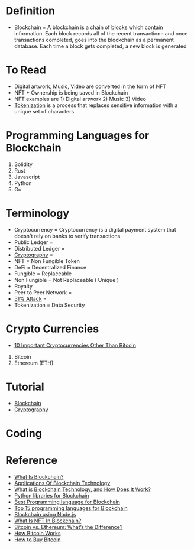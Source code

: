 # Definition
* Blockchain = A blockchain is a chain of blocks which contain information. Each block records all of the recent transactionn and once transactions completed, goes into the blockchain as a permanent database. Each time a block gets completed, a new block is generated

# To Read
* Digital artwork, Music, Video are converted in the form of NFT
* NFT + Ownership is being saved in Blockchain
* NFT examples are 1) Digital artwork 2) Music 3) Video
* [Tokenization](https://blockchain.oodles.io/blog/blockchain-based-tokenization-essentials/) is a process that replaces sensitive information with a unique set of characters
# Programming Languages for Blockchain
1. Solidity
2. Rust
3. Javascript
4. Python
5. Go

# Terminology
* Cryptocurrency = Cryptocurrency is a digital payment system that doesn't rely on banks to verify transactions
* Public Ledger = 
* Distributed Ledger = 
* [Cryptography](https://www.tutorialspoint.com/cryptography/index.htm) = 
* NFT = Non Fungible Token
* DeFi = Decentralized Finance
* Fungible = Replaceable
* Non Fungible = Not Replaceable ( Unique )
* Royalty
* Peer to Peer Network = 
* [51% Attack](https://www.investopedia.com/terms/1/51-attack.asp) = 
* Tokenization = Data Security
# Crypto Currencies 
* [10 Important Cryptocurrencies Other Than Bitcoin](https://www.investopedia.com/tech/most-important-cryptocurrencies-other-than-bitcoin/)
1. Bitcoin
2. Ethereum (ETH)
# Tutorial
* [Blockchain](https://www.javatpoint.com/blockchain-tutorial)
* [Cryptography](https://www.tutorialspoint.com/cryptography/index.htm)
# Coding
# Reference
* [What Is Blockchain?](https://www.youtube.com/watch?v=0JuRzN6T70I)
* [Applications Of Blockchain Technology](https://www.youtube.com/watch?v=qcYI3l4i2I0&list=PLZoTAELRMXVO7HmmSCuP_RGBX1l84Rt1_&index=2)
* [What is Blockchain Technology, and How Does It Work?](https://www.youtube.com/watch?v=UZ0Yq4Lee34&list=PLZoTAELRMXVO7HmmSCuP_RGBX1l84Rt1_&index=3)
* [Python libraries for Blockchain](https://kandi.openweaver.com/collections/blockchain/python-blockchain)
* [Best Programming language for Blockchain](https://medium.com/duomly-blockchain-online-courses/which-programming-language-is-the-best-to-be-a-blockchain-developer-2cb288e14765)
* [Top 15 programming languages for Blockchain](https://appinventiv.com/blog/best-blockchain-programming-languages/)
* [Blockchain using Node.js](https://www.section.io/engineering-education/building-a-simple-cryptocurrency-blockchain/)
* [What Is NFT In Blockchain?](https://www.youtube.com/watch?v=If0NLAp3Idk)
* [Bitcoin vs. Ethereum: What’s the Difference?](https://www.investopedia.com/articles/investing/031416/bitcoin-vs-ethereum-driven-different-purposes.asp)
* [How Bitcoin Works](https://www.investopedia.com/news/how-bitcoin-works/)
* [How to Buy Bitcoin](https://www.investopedia.com/articles/investing/082914/basics-buying-and-investing-bitcoin.asp)





